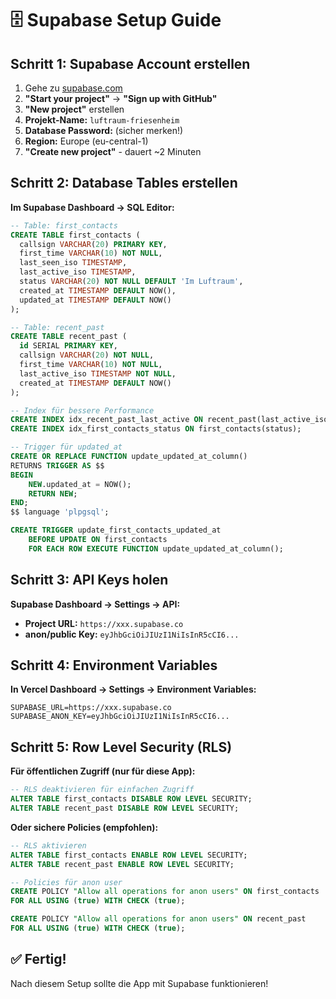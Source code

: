 # 🗄️ Supabase Setup Guide

## Schritt 1: Supabase Account erstellen

1. Gehe zu [supabase.com](https://supabase.com)
2. **"Start your project"** → **"Sign up with GitHub"**
3. **"New project"** erstellen
4. **Projekt-Name:** `luftraum-friesenheim`
5. **Database Password:** (sicher merken!)
6. **Region:** Europe (eu-central-1)
7. **"Create new project"** - dauert ~2 Minuten

## Schritt 2: Database Tables erstellen

**Im Supabase Dashboard → SQL Editor:**

```sql
-- Table: first_contacts
CREATE TABLE first_contacts (
  callsign VARCHAR(20) PRIMARY KEY,
  first_time VARCHAR(10) NOT NULL,
  last_seen_iso TIMESTAMP,
  last_active_iso TIMESTAMP,
  status VARCHAR(20) NOT NULL DEFAULT 'Im Luftraum',
  created_at TIMESTAMP DEFAULT NOW(),
  updated_at TIMESTAMP DEFAULT NOW()
);

-- Table: recent_past  
CREATE TABLE recent_past (
  id SERIAL PRIMARY KEY,
  callsign VARCHAR(20) NOT NULL,
  first_time VARCHAR(10) NOT NULL,
  last_active_iso TIMESTAMP NOT NULL,
  created_at TIMESTAMP DEFAULT NOW()
);

-- Index für bessere Performance
CREATE INDEX idx_recent_past_last_active ON recent_past(last_active_iso DESC);
CREATE INDEX idx_first_contacts_status ON first_contacts(status);

-- Trigger für updated_at
CREATE OR REPLACE FUNCTION update_updated_at_column()
RETURNS TRIGGER AS $$
BEGIN
    NEW.updated_at = NOW();
    RETURN NEW;
END;
$$ language 'plpgsql';

CREATE TRIGGER update_first_contacts_updated_at 
    BEFORE UPDATE ON first_contacts 
    FOR EACH ROW EXECUTE FUNCTION update_updated_at_column();
```

## Schritt 3: API Keys holen

**Supabase Dashboard → Settings → API:**

- **Project URL:** `https://xxx.supabase.co`
- **anon/public Key:** `eyJhbGciOiJIUzI1NiIsInR5cCI6...`

## Schritt 4: Environment Variables

**In Vercel Dashboard → Settings → Environment Variables:**

```
SUPABASE_URL=https://xxx.supabase.co
SUPABASE_ANON_KEY=eyJhbGciOiJIUzI1NiIsInR5cCI6...
```

## Schritt 5: Row Level Security (RLS)

**Für öffentlichen Zugriff (nur für diese App):**

```sql
-- RLS deaktivieren für einfachen Zugriff
ALTER TABLE first_contacts DISABLE ROW LEVEL SECURITY;
ALTER TABLE recent_past DISABLE ROW LEVEL SECURITY;
```

**Oder sichere Policies (empfohlen):**

```sql
-- RLS aktivieren
ALTER TABLE first_contacts ENABLE ROW LEVEL SECURITY;
ALTER TABLE recent_past ENABLE ROW LEVEL SECURITY;

-- Policies für anon user
CREATE POLICY "Allow all operations for anon users" ON first_contacts
FOR ALL USING (true) WITH CHECK (true);

CREATE POLICY "Allow all operations for anon users" ON recent_past  
FOR ALL USING (true) WITH CHECK (true);
```

## ✅ Fertig!

Nach diesem Setup sollte die App mit Supabase funktionieren!
